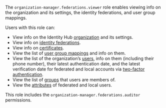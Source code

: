 The `organization-manager.federations.viewer` role enables viewing info on the organization and its settings, the identity federations, and user group mappings.

Users with this role can:
* View info on the Identity Hub [organization](../../../organization/concepts/organization.md) and its settings.
* View info on [identity federations](../../../organization/concepts/add-federation.md).
* View info on [certificates](../../../organization/concepts/add-federation.md#build-trust).
* View the list of [user group mappings](../../../organization/concepts/add-federation.md#group-mapping) and info on them.
* View the list of the organization’s [users](../../../overview/roles-and-resources.md#users), info on them (including their phone number), their latest authentication date, and the latest verification date for federated and local accounts via [two-factor authentication](../../../organization/concepts/mfa.md).
* View the list of [groups](../../../organization/concepts/groups.md) that users are members of.
* View the [attributes](../../../organization/operations/setup-federation.md#claims-mapping) of federated and local users.

This role includes the `organization-manager.federations.auditor` permissions.